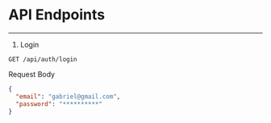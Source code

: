 # API Endpoints

---

1. Login

```http request
GET /api/auth/login
```

Request Body

```json
{
  "email": "gabriel@gmail.com",
  "password": "**********"
}
```
